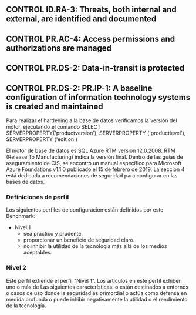 

## CONTROL ID.RA-3: Threats, both internal and external, are identified and documented
## CONTROL PR.AC-4: Access permissions and authorizations are managed
## CONTROL PR.DS-2: Data-in-transit is protected
## CONTROL PR.DS-2: PR.IP-1: A baseline configuration of information technology systems is created and maintained
Para realizar el hardening a la base de datos verificamos la versión del motor, ejecutando el comando
SELECT SERVERPROPERTY('productversion'), SERVERPROPERTY ('productlevel'), SERVERPROPERTY ('edition')

El motor de base de datos es SQL Azure RTM version 12.0.2008. RTM (Release To Manufacturing) indica  la versión final.
Dentro de las guías de aseguramiento de CIS, se encontró un manual específico para Microsoft Azure Foundations v1.1.0 publicado el  15 de febrero de 2019. La sección 4 está dedicada a recomendaciones de seguridad para configurar en las bases de datos.  

### Definiciones de perfil
Los siguientes perfiles de configuración están definidos por este Benchmark:  
  +	 Nivel 1    
      + sea práctico y prudente.  
      +	 proporcionar un beneficio de seguridad claro.       
      +	 no inhibir la utilidad de la tecnología más allá de los medios aceptables.  
 
### Nivel 2
Este perfil extiende el perfil "Nivel 1". Los artículos en este perfil exhiben uno o más de
Las siguientes características:
o están destinados a entornos o casos de uso donde la seguridad es primordial
o actúa como defensa en medida profunda
o puede inhibir negativamente la utilidad o el rendimiento de la tecnología.


